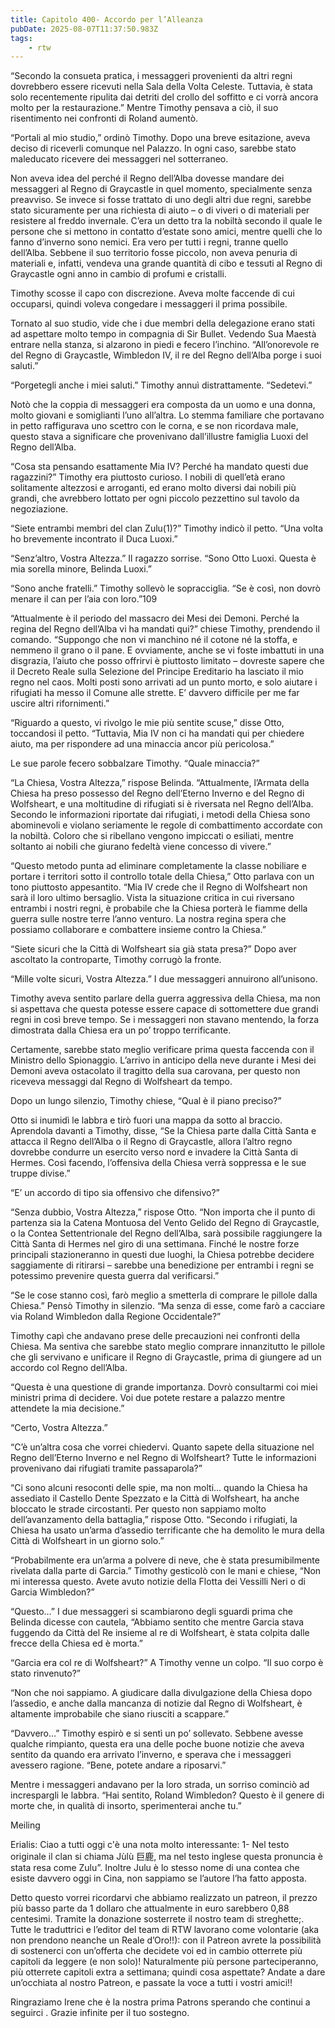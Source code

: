 ```yaml
---
title: Capitolo 400- Accordo per l’Alleanza
pubDate: 2025-08-07T11:37:50.983Z
tags:
    - rtw
---
```











“Secondo la consueta pratica, i messaggeri provenienti da altri regni dovrebbero essere ricevuti nella Sala della Volta Celeste. Tuttavia, è stata solo recentemente ripulita dai detriti del crollo del soffitto e ci vorrà ancora molto per la restaurazione.” Mentre Timothy pensava a ciò, il suo risentimento nei confronti di Roland aumentò.


“Portali al mio studio,” ordinò Timothy. Dopo una breve esitazione, aveva deciso di riceverli comunque nel Palazzo. In ogni caso, sarebbe stato maleducato ricevere dei messaggeri nel sotterraneo.


Non aveva idea del perché il Regno dell’Alba dovesse mandare dei messaggeri al Regno di Graycastle in quel momento, specialmente senza preavviso. Se invece si fosse trattato di uno degli altri due regni, sarebbe stato sicuramente per una richiesta di aiuto – o di viveri o di materiali per resistere al freddo invernale. C’era un detto tra la nobiltà secondo il quale le persone che si mettono in contatto d’estate sono amici, mentre quelli che lo fanno d’inverno sono nemici. Era vero per tutti i regni, tranne quello dell’Alba. Sebbene il suo territorio fosse piccolo, non aveva penuria di materiali e, infatti, vendeva una grande quantità di cibo e tessuti al Regno di Graycastle ogni anno in cambio di profumi e cristalli.


Timothy scosse il capo con discrezione. Aveva molte faccende di cui occuparsi, quindi voleva congedare i messaggeri il prima possibile.


Tornato al suo studio, vide che i due membri della delegazione erano stati ad aspettare molto tempo in compagnia di Sir Bullet. Vedendo Sua Maestà entrare nella stanza, si alzarono in piedi e fecero l’inchino. “All’onorevole re del Regno di Graycastle, Wimbledon IV, il re del Regno dell’Alba porge i suoi saluti.”


“Porgetegli anche i miei saluti.” Timothy annuì distrattamente. “Sedetevi.”


Notò che la coppia di messaggeri era composta da un uomo e una donna, molto giovani e somiglianti l’uno all’altra. Lo stemma familiare che portavano in petto raffigurava uno scettro con le corna, e se non ricordava male, questo stava a significare che provenivano dall’illustre famiglia Luoxi del Regno dell’Alba.


“Cosa sta pensando esattamente Mia IV? Perché ha mandato questi due ragazzini?” Timothy era piuttosto curioso. I nobili di quell’età erano solitamente altezzosi e arroganti, ed erano molto diversi dai nobili più grandi, che avrebbero lottato per ogni piccolo pezzettino sul tavolo da negoziazione.


“Siete entrambi membri del clan Zulu(1)?” Timothy indicò il petto. “Una volta ho brevemente incontrato il Duca Luoxi.”


“Senz’altro, Vostra Altezza.” Il ragazzo sorrise. “Sono Otto Luoxi. Questa è mia sorella minore, Belinda Luoxi.”


“Sono anche fratelli.” Timothy sollevò le sopracciglia. “Se è così, non dovrò menare il can per l’aia con loro.”109


“Attualmente è il periodo del massacro dei Mesi dei Demoni. Perché la regina del Regno dell’Alba vi ha mandati qui?” chiese Timothy, prendendo il comando. “Suppongo che non vi manchino né il cotone né la stoffa, e nemmeno il grano o il pane. E ovviamente, anche se vi foste imbattuti in una disgrazia, l’aiuto che posso offrirvi è piuttosto limitato – dovreste sapere che il Decreto Reale sulla Selezione del Principe Ereditario ha lasciato il mio regno nel caos. Molti posti sono arrivati ad un punto morto, e solo aiutare i rifugiati ha messo il Comune alle strette. E’ davvero difficile per me far uscire altri rifornimenti.”


“Riguardo a questo, vi rivolgo le mie più sentite scuse,” disse Otto, toccandosi il petto. “Tuttavia, Mia IV non ci ha mandati qui per chiedere aiuto, ma per rispondere ad una minaccia ancor più pericolosa.”


Le sue parole fecero sobbalzare Timothy. “Quale minaccia?”


“La Chiesa, Vostra Altezza,” rispose Belinda. “Attualmente, l’Armata della Chiesa ha preso possesso del Regno dell’Eterno Inverno e del Regno di Wolfsheart, e una moltitudine di rifugiati si è riversata nel Regno dell’Alba. Secondo le informazioni riportate dai rifugiati, i metodi della Chiesa sono abominevoli e violano seriamente le regole di combattimento accordate con la nobiltà. Coloro che si ribellano vengono impiccati o esiliati, mentre soltanto ai nobili che giurano fedeltà viene concesso di vivere.”


“Questo metodo punta ad eliminare completamente la classe nobiliare e portare i territori sotto il controllo totale della Chiesa,” Otto parlava con un tono piuttosto appesantito. “Mia IV crede che il Regno di Wolfsheart non sarà il loro ultimo bersaglio. Vista la situazione critica in cui riversano entrambi i nostri regni, è probabile che la Chiesa porterà le fiamme della guerra sulle nostre terre l’anno venturo. La nostra regina spera che possiamo collaborare e combattere insieme contro la Chiesa.”


“Siete sicuri che la Città di Wolfsheart sia già stata presa?” Dopo aver ascoltato la controparte, Timothy corrugò la fronte.


“Mille volte sicuri, Vostra Altezza.” I due messaggeri annuirono all’unisono.


Timothy aveva sentito parlare della guerra aggressiva della Chiesa, ma non si aspettava che questa potesse essere capace di sottomettere due grandi regni in così breve tempo. Se i messaggeri non stavano mentendo, la forza dimostrata dalla Chiesa era un po’ troppo terrificante.


Certamente, sarebbe stato meglio verificare prima questa faccenda con il Ministro dello Spionaggio. L’arrivo in anticipo della neve durante i Mesi dei Demoni aveva ostacolato il tragitto della sua carovana, per questo non riceveva messaggi dal Regno di Wolfsheart da tempo.


Dopo un lungo silenzio, Timothy chiese, “Qual è il piano preciso?”


Otto si inumidì le labbra e tirò fuori una mappa da sotto al braccio. Aprendola davanti a Timothy, disse, “Se la Chiesa parte dalla Città Santa e attacca il Regno dell’Alba o il Regno di Graycastle, allora l’altro regno dovrebbe condurre un esercito verso nord e invadere la Città Santa di Hermes. Così facendo, l’offensiva della Chiesa verrà soppressa e le sue truppe divise.”


“E’ un accordo di tipo sia offensivo che difensivo?”


“Senza dubbio, Vostra Altezza,” rispose Otto. “Non importa che il punto di partenza sia la Catena Montuosa del Vento Gelido del Regno di Graycastle, o la Contea Settentrionale del Regno dell’Alba, sarà possibile raggiungere la Città Santa di Hermes nel giro di una settimana. Finché le nostre forze principali stazioneranno in questi due luoghi, la Chiesa potrebbe decidere saggiamente di ritirarsi – sarebbe una benedizione per entrambi i regni se potessimo prevenire questa guerra dal verificarsi.”


“Se le cose stanno così, farò meglio a smetterla di comprare le pillole dalla Chiesa.” Pensò Timothy in silenzio. “Ma senza di esse, come farò a cacciare via Roland Wimbledon dalla Regione Occidentale?”


Timothy capì che andavano prese delle precauzioni nei confronti della Chiesa. Ma sentiva che sarebbe stato meglio comprare innanzitutto le pillole che gli servivano e unificare il Regno di Graycastle, prima di giungere ad un accordo col Regno dell’Alba.


“Questa è una questione di grande importanza. Dovrò consultarmi coi miei ministri prima di decidere. Voi due potete restare a palazzo mentre attendete la mia decisione.”


“Certo, Vostra Altezza.”


“C’è un’altra cosa che vorrei chiedervi. Quanto sapete della situazione nel Regno dell’Eterno Inverno e nel Regno di Wolfsheart? Tutte le informazioni provenivano dai rifugiati tramite passaparola?”


“Ci sono alcuni resoconti delle spie, ma non molti… quando la Chiesa ha assediato il Castello Dente Spezzato e la Città di Wolfsheart, ha anche bloccato le strade circostanti. Per questo non sappiamo molto dell’avanzamento della battaglia,” rispose Otto. “Secondo i rifugiati, la Chiesa ha usato un’arma d’assedio terrificante che ha demolito le mura della Città di Wolfsheart in un giorno solo.”


“Probabilmente era un’arma a polvere di neve, che è stata presumibilmente rivelata dalla parte di Garcia.” Timothy gesticolò con le mani e chiese, “Non mi interessa questo. Avete avuto notizie della Flotta dei Vessilli Neri o di Garcia Wimbledon?”


“Questo…” I due messaggeri si scambiarono degli sguardi prima che Belinda dicesse con cautela, “Abbiamo sentito che mentre Garcia stava fuggendo da Città del Re insieme al re di Wolfsheart, è stata colpita dalle frecce della Chiesa ed è morta.”


“Garcia era col re di Wolfsheart?” A Timothy venne un colpo. “Il suo corpo è stato rinvenuto?”


“Non che noi sappiamo. A giudicare dalla divulgazione della Chiesa dopo l’assedio, e anche dalla mancanza di notizie dal Regno di Wolfsheart, è altamente improbabile che siano riusciti a scappare.”


“Davvero…” Timothy espirò e si sentì un po’ sollevato. Sebbene avesse qualche rimpianto, questa era una delle poche buone notizie che aveva sentito da quando era arrivato l’inverno, e sperava che i messaggeri avessero ragione. “Bene, potete andare a riposarvi.”


Mentre i messaggeri andavano per la loro strada, un sorriso cominciò ad increspargli le labbra. “Hai sentito, Roland Wimbledon? Questo è il genere di morte che, in qualità di insorto, sperimenterai anche tu.”




Meiling


Erialis: Ciao a tutti oggi c'è una nota molto interessante: 1- Nel testo originale il clan si chiama Jùlù 巨鹿, ma nel testo inglese questa pronuncia è stata resa come Zulu”. Inoltre Julu è lo stesso nome di una contea che esiste davvero oggi in Cina, non sappiamo se l’autore l’ha fatto apposta.


Detto questo vorrei ricordarvi che abbiamo realizzato un patreon, il prezzo più basso parte da 1 dollaro che attualmente  in euro sarebbero 0,88 centesimi. Tramite la donazione sosterrete il nostro team di streghette;. Tutte le traduttrici e l’editor del team di RTW lavorano come volontarie (aka non prendono neanche un Reale d’Oro!!): con il Patreon avrete la possibilità di sostenerci con un’offerta che decidete voi ed in cambio otterrete più capitoli da leggere (e non solo)!
 Naturalmente più persone parteciperanno, più otterrete capitoli extra a settimana; quindi cosa aspettate? Andate a dare un’occhiata al nostro Patreon, e passate la voce a tutti i vostri amici!!




Ringraziamo Irene che è la nostra prima Patrons sperando che continui a seguirci . Grazie infinite per il tuo sostegno.


